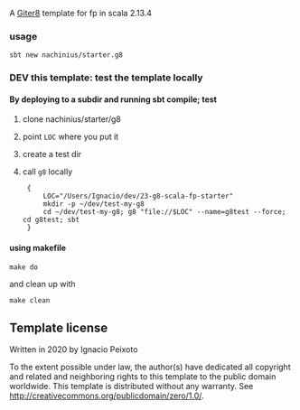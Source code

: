 A [Giter8][g8] template for fp in scala 2.13.4

### usage

    sbt new nachinius/starter.g8


### DEV this template: test the template locally
#### By deploying to a subdir and running sbt compile; test

1. clone nachinius/starter/g8
2. point `LOC` where you put it
3. create a test dir
4. call `g8` locally
     
        {
            LOC="/Users/Ignacio/dev/23-g8-scala-fp-starter"
            mkdir -p ~/dev/test-my-g8
            cd ~/dev/test-my-g8; g8 "file://$LOC" --name=g8test --force; cd g8test; sbt 
        }

#### using makefile

	make do
	
and clean up with
	
	make clean


Template license
----------------
Written in 2020 by Ignacio Peixoto 

To the extent possible under law, the author(s) have dedicated all copyright and related
and neighboring rights to this template to the public domain worldwide.
This template is distributed without any warranty. See <http://creativecommons.org/publicdomain/zero/1.0/>.

[g8]: http://www.foundweekends.org/giter8/

